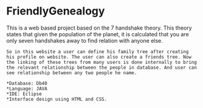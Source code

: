 # FriendlyGenealogy
  This is a web based project based on the 7 handshake theory. This theory states that given the population of the planet, it is calculated that you are only seven handshakes away to find relation with anyone else.
  ```
  So in this website a user can define his family tree after creating his profile on website. The user can also create a friends tree. Now the linking of these trees from many users is done internally to bring the relevant relationship between the people in database. And user can see relationship between any two people he name.
```
```
*Database: Db40
*Language: JAVA
*IDE: Eclipse
*Interface design using HTML and CSS.
```
